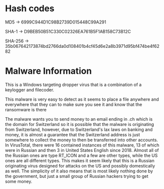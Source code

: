 # Hash codes
  MD5 -> 6999C944D1C98B2739D015448C99A291
  
  SHA-1 -> D9BEB50B51C330C02326EA761B5F1AB158C73B12C
  
  SHA-256 -> 35b067642173874bd2766da0d108401b4cf45d6e2a8b3971d95bf474be4f6282
  
# Malware Information  
This is a Windows targeting dropper virus that is a combination of a keylogger and filecoder.

This malware is very easy to detect as it seems to place a file anywhere and everywhere that they can to make sure you see it and know that the ransomware is there

The malware wants you to send money to an email ending in .ch which is the domain for Switzerland so it is possible that the malware is originating from Switzerland, however, due to Switzerland's lax laws on banking and money, it is almost a guarantee that the Switzerland address is just somewhere to collect the money to then be transferred into other accounts. In VirusTotal, there were 16 contained instances of this malware, 13 of which were in Russian and then 3 in United States English since 2018. Almost all of the Russian ones are type RT_ICON and a few are other types, while the US ones are all different types. This makes it seem likely that this is a Russian originating virus designed for attacks on the US and possibly domestically as well. The simplicity of it also means that is most likely nothing done by the government, but just a small group of Russian hackers trying to get some money.
